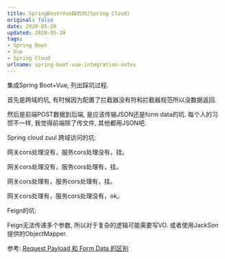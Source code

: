 ```yaml
---
title: SpringBoot+Vue踩的坑(Spring Cloud)
original: false
date: 2020-05-28
updated: 2020-05-28
tags: 
- Spring Boot
- Vue
- Spring Cloud
urlname: spring-boot-vue-integration-notes
---
```

集成Spring Boot+Vue, 列出踩坑过程. 
<!--more-->

首先是跨域的坑, 有时候因为配置了拦截器没有符和拦截器规范所以没数据返回. 

然后是前端POST数据到后端, 是应该传输JSON还是form data的坑. 
每个人的习惯不一样, 我觉得前端除了传文件, 其他都用JSON吧. 

Spring cloud zuul 跨域访问的坑:

网关cors处理没有，服务cors处理没有，挂。

网关cors处理没有，服务cors处理有，挂。

网关cors处理有，服务cors处理有，挂。

网关cors处理有，服务cors处理没有，ok。

Feign的坑: 

Feign无法传递多个参数, 所以对于复杂的逻辑可能需要写VO. 或者使用JackSon提供的ObjectMapper. 

参考: 
[Request Payload 和 Form Data 的区别](https://www.cnblogs.com/hanguidong/p/12091140.html)